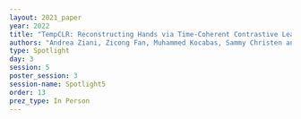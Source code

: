 ```yaml
---
layout: 2021_paper
year: 2022
title: "TempCLR: Reconstructing Hands via Time-Coherent Contrastive Learning"
authors: "Andrea Ziani, Zicong Fan, Muhammed Kocabas, Sammy Christen and Otmar Hilliges"
type: Spotlight
day: 3
session: 5
poster_session: 3
session-name: Spotlight5
order: 13
prez_type: In Person
---
```

